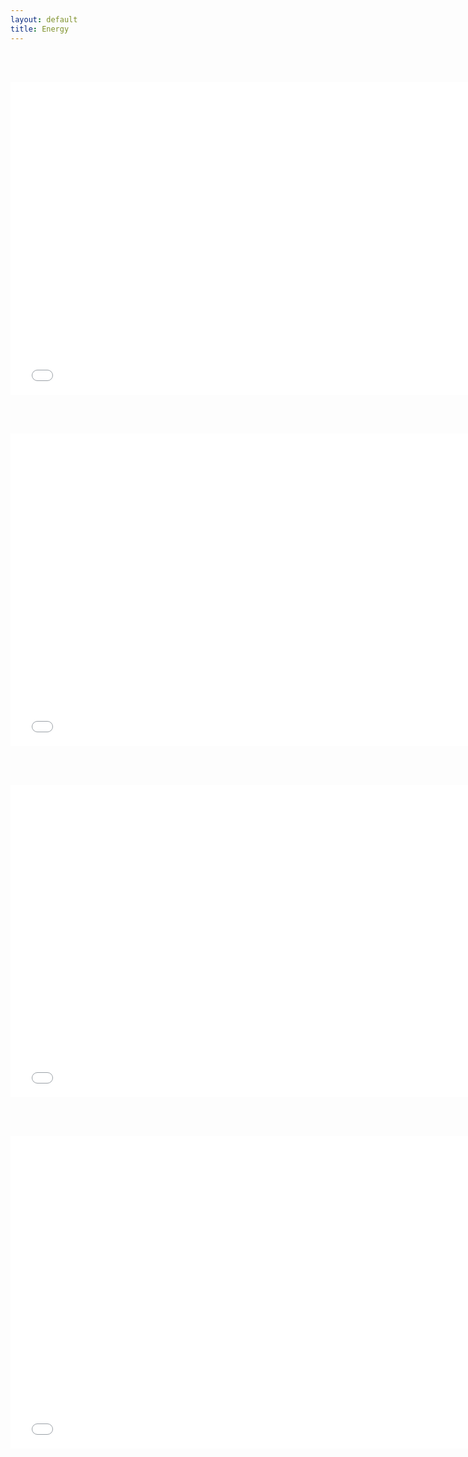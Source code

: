 ```yaml
---
layout: default
title: Energy
---
```


<br/><br/>

<iframe id='igraph' scrolling='no' style='border:none' seamless='seamless' src= "energy-TFC-sector-pathway.html" height='500' width='150%'></iframe>

<br/><br/>

<iframe id='igraph' scrolling='no' style='border:none' seamless='seamless' src= "energy-TFC-productcategory-pathway.html" height='500' width='150%'></iframe>

<br/><br/>

<iframe id='igraph' scrolling='no' style='border:none' seamless='seamless' src= "energy-electricity-product-pathway.html" height='500' width='150%'></iframe>

<br/><br/>

<iframe id='igraph' scrolling='no' style='border:none' seamless='seamless' src= "energy-electricity-sector-pathway.html" height='500' width='150%'></iframe>